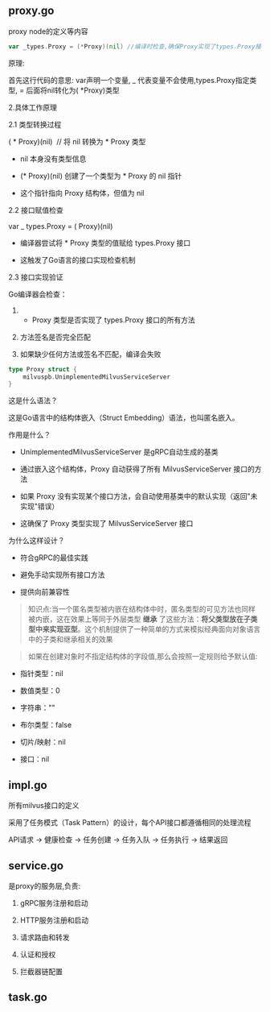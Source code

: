 ## proxy.go

proxy node的定义等内容

```go
var _types.Proxy = (*Proxy)(nil) //编译时检查,确保Proxy实现了types.Proxy接口
```

原理:

首先这行代码的意思:
var声明一个变量, _ 代表变量不会使用,types.Proxy指定类型, = 后面将nil转化为( \*Proxy)类型

2.具体工作原理

2.1 类型转换过程

( * Proxy)(nil)  // 将 nil 转换为 * Proxy 类型

- nil 本身没有类型信息

- (* Proxy)(nil) 创建了一个类型为 * Proxy 的 nil 指针

- 这个指针指向 Proxy 结构体，但值为 nil

2.2 接口赋值检查

var _ types.Proxy = ( Proxy)(nil)

- 编译器尝试将 * Proxy 类型的值赋给 types.Proxy 接口

- 这触发了Go语言的接口实现检查机制

2.3 接口实现验证

Go编译器会检查：

1. * Proxy 类型是否实现了 types.Proxy 接口的所有方法

2. 方法签名是否完全匹配

3. 如果缺少任何方法或签名不匹配，编译会失败

```go
type Proxy struct {
	milvuspb.UnimplementedMilvusServiceServer
}
```

这是什么语法？

这是Go语言中的结构体嵌入（Struct Embedding）语法，也叫匿名嵌入。

作用是什么？

- UnimplementedMilvusServiceServer 是gRPC自动生成的基类

- 通过嵌入这个结构体，Proxy 自动获得了所有 MilvusServiceServer 接口的方法

- 如果 Proxy 没有实现某个接口方法，会自动使用基类中的默认实现（返回"未实现"错误）

- 这确保了 Proxy 类型实现了 MilvusServiceServer 接口

为什么这样设计？

- 符合gRPC的最佳实践

- 避免手动实现所有接口方法

- 提供向前兼容性

> 知识点:当一个匿名类型被内嵌在结构体中时，匿名类型的可见方法也同样被内嵌，这在效果上等同于外层类型 **继承** 了这些方法：**将父类型放在子类型中来实现亚型**。这个机制提供了一种简单的方式来模拟经典面向对象语言中的子类和继承相关的效果

> 如果在创建对象时不指定结构体的字段值,那么会按照一定规则给予默认值:


- 指针类型：nil

- 数值类型：0

- 字符串：""

- 布尔类型：false

- 切片/映射：nil

- 接口：nil

## impl.go

所有milvus接口的定义

采用了任务模式（Task Pattern）的设计，每个API接口都遵循相同的处理流程

API请求 → 健康检查 → 任务创建 → 任务入队 → 任务执行 → 结果返回

## service.go

是proxy的服务层,负责:

1. gRPC服务注册和启动

2. HTTP服务注册和启动

3. 请求路由和转发

4. 认证和授权

5. 拦截器链配置

## task.go

